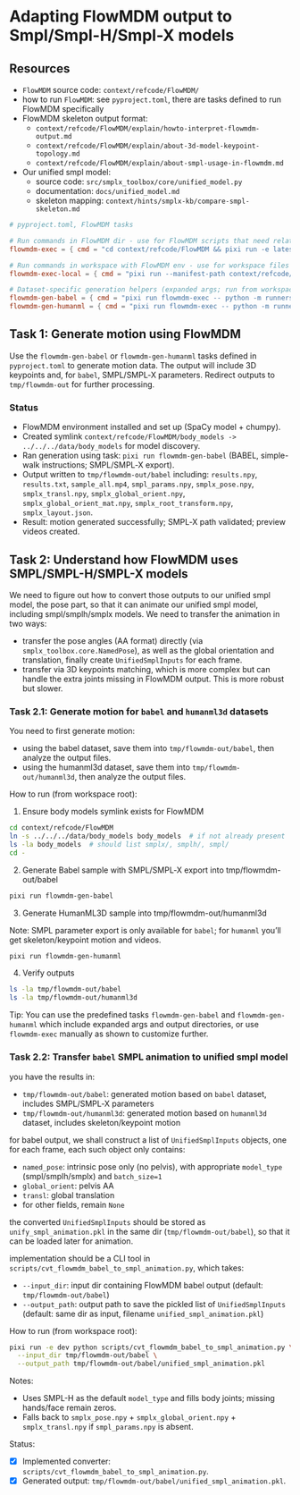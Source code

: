 # Adapting FlowMDM output to Smpl/Smpl-H/Smpl-X models

## Resources
- `FlowMDM` source code: `context/refcode/FlowMDM/`
- how to run `FlowMDM`: see `pyproject.toml`, there are tasks defined to run FlowMDM specifically
- FlowMDM skeleton output format: 
  - `context/refcode/FlowMDM/explain/howto-interpret-flowmdm-output.md`
  - `context/refcode/FlowMDM/explain/about-3d-model-keypoint-topology.md`
  - `context/refcode/FlowMDM/explain/about-smpl-usage-in-flowmdm.md`
- Our unified smpl model:
  - source code: `src/smplx_toolbox/core/unified_model.py`
  - documentation: `docs/unified_model.md`
  - skeleton mapping: `context/hints/smplx-kb/compare-smpl-skeleton.md`

```toml
# pyproject.toml, FlowMDM tasks

# Run commands in FlowMDM dir - use for FlowMDM scripts that need relative paths
flowmdm-exec = { cmd = "cd context/refcode/FlowMDM && pixi run -e latest", description = "Execute arbitrary command in FlowMDM directory with latest environment. Usage: pixi run flowmdm-exec -- <command>" }

# Run commands in workspace with FlowMDM env - use for workspace files needing FlowMDM libraries
flowmdm-exec-local = { cmd = "pixi run --manifest-path context/refcode/FlowMDM/pyproject.toml -e latest", description = "Execute arbitrary command in current directory with FlowMDM environment. Usage: pixi run flowmdm-exec-local -- <command>" }

# Dataset-specific generation helpers (expanded args; run from workspace root)
flowmdm-gen-babel = { cmd = "pixi run flowmdm-exec -- python -m runners.generate-ex --model_path ./results/babel/FlowMDM/model001300000.pt --instructions_file ./tests/simple-walk/simple_walk_instructions.json --num_repetitions 1 --bpe_denoising_step 125 --guidance_param 1.5 --dataset babel --export-smpl --export-smplx --smplx-model-path ./body_models --output_dir ../../../tmp/flowmdm-out/babel", description = "Generate Babel motion (SMPL/SMPL-X export) to tmp/flowmdm-out/babel" }
flowmdm-gen-humanml = { cmd = "pixi run flowmdm-exec -- python -m runners.generate-ex --model_path ./results/babel/FlowMDM/model001300000.pt --instructions_file ./tests/simple-walk/simple_walk_instructions.json --num_repetitions 1 --bpe_denoising_step 125 --guidance_param 1.5 --dataset humanml --output_dir ../../../tmp/flowmdm-out/humanml3d", description = "Generate HumanML3D motion to tmp/flowmdm-out/humanml3d" }
```

## Task 1: Generate motion using FlowMDM

Use the `flowmdm-gen-babel` or `flowmdm-gen-humanml` tasks defined in `pyproject.toml` to generate motion data. The output will include 3D keypoints and, for `babel`, SMPL/SMPL‑X parameters. Redirect outputs to `tmp/flowmdm-out` for further processing.

### Status
- FlowMDM environment installed and set up (SpaCy model + chumpy).
- Created symlink `context/refcode/FlowMDM/body_models -> ../../../data/body_models` for model discovery.
- Ran generation using task: `pixi run flowmdm-gen-babel` (BABEL, simple-walk instructions; SMPL/SMPL‑X export).
- Output written to `tmp/flowmdm-out/babel` including: `results.npy`, `results.txt`, `sample_all.mp4`, `smpl_params.npy`, `smplx_pose.npy`, `smplx_transl.npy`, `smplx_global_orient.npy`, `smplx_global_orient_mat.npy`, `smplx_root_transform.npy`, `smplx_layout.json`.
- Result: motion generated successfully; SMPL‑X path validated; preview videos created.

## Task 2: Understand how FlowMDM uses SMPL/SMPL-H/SMPL-X models

We need to figure out how to convert those outputs to our unified smpl model, the pose part, so that it can animate our unified smpl model, including smpl/smplh/smplx models. We need to transfer the animation in two ways:
- transfer the pose angles (AA format) directly (via `smplx_toolbox.core.NamedPose`), as well as the global orientation and translation, finally create `UnifiedSmplInputs` for each frame.
- transfer via 3D keypoints matching, which is more complex but can handle the extra joints missing in FlowMDM output. This is more robust but slower.
  
### Task 2.1: Generate motion for `babel` and `humanml3d` datasets

You need to first generate motion:
- using the babel dataset, save them into `tmp/flowmdm-out/babel`, then analyze the output files.
- using the humanml3d dataset, save them into `tmp/flowmdm-out/humanml3d`, then analyze the output files.

How to run (from workspace root):

1) Ensure body models symlink exists for FlowMDM

```bash
cd context/refcode/FlowMDM
ln -s ../../../data/body_models body_models  # if not already present
ls -la body_models  # should list smplx/, smplh/, smpl/
cd -
```

2) Generate Babel sample with SMPL/SMPL‑X export into tmp/flowmdm-out/babel

```bash
pixi run flowmdm-gen-babel
```

3) Generate HumanML3D sample into tmp/flowmdm-out/humanml3d

Note: SMPL parameter export is only available for `babel`; for `humanml` you’ll get skeleton/keypoint motion and videos.

```bash
pixi run flowmdm-gen-humanml
```

4) Verify outputs

```bash
ls -la tmp/flowmdm-out/babel
ls -la tmp/flowmdm-out/humanml3d
```

Tip: You can use the predefined tasks `flowmdm-gen-babel` and `flowmdm-gen-humanml` which include expanded args and output directories, or use `flowmdm-exec` manually as shown to customize further.

### Task 2.2: Transfer `babel` SMPL animation to unified smpl model

you have the results in:
- `tmp/flowmdm-out/babel`: generated motion based on `babel` dataset, includes SMPL/SMPL‑X parameters
- `tmp/flowmdm-out/humanml3d`: generated motion based on `humanml3d` dataset, includes skeleton/keypoint motion

for babel output, we shall construct a list of `UnifiedSmplInputs` objects, one for each frame, each such object only contains:
- `named_pose`: intrinsic pose only (no pelvis), with appropriate `model_type` (smpl/smplh/smplx) and `batch_size=1`
- `global_orient`: pelvis AA
- `transl`: global translation
- for other fields, remain `None`

the converted `UnifiedSmplInputs` should be stored as `unify_smpl_animation.pkl` in the same dir (`tmp/flowmdm-out/babel`), so that it can be loaded later for animation.

implementation should be a CLI tool in `scripts/cvt_flowmdm_babel_to_smpl_animation.py`, which takes:
- `--input_dir`: input dir containing FlowMDM babel output (default: `tmp/flowmdm-out/babel`)
- `--output_path`: output path to save the pickled list of `UnifiedSmplInputs` (default: same dir as input, filename `unified_smpl_animation.pkl`)

How to run (from workspace root):

```bash
pixi run -e dev python scripts/cvt_flowmdm_babel_to_smpl_animation.py \
  --input_dir tmp/flowmdm-out/babel \
  --output_path tmp/flowmdm-out/babel/unified_smpl_animation.pkl
```

Notes:
- Uses SMPL-H as the default `model_type` and fills body joints; missing hands/face remain zeros.
- Falls back to `smplx_pose.npy` + `smplx_global_orient.npy` + `smplx_transl.npy` if `smpl_params.npy` is absent.

Status:
- [x] Implemented converter: `scripts/cvt_flowmdm_babel_to_smpl_animation.py`.
- [x] Generated output: `tmp/flowmdm-out/babel/unified_smpl_animation.pkl`.
